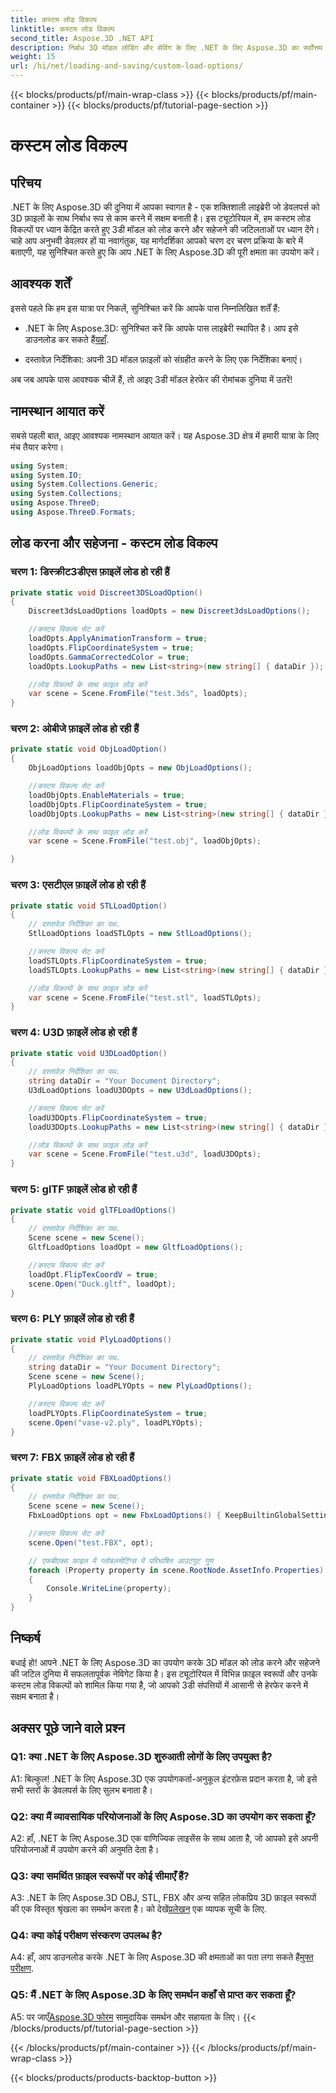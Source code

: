 ```yaml
---
title: कस्टम लोड विकल्प
linktitle: कस्टम लोड विकल्प
second_title: Aspose.3D .NET API
description: निर्बाध 3D मॉडल लोडिंग और सेविंग के लिए .NET के लिए Aspose.3D का सर्वोत्तम समाधान खोजें।
weight: 15
url: /hi/net/loading-and-saving/custom-load-options/
---
```


{{< blocks/products/pf/main-wrap-class >}}
{{< blocks/products/pf/main-container >}}
{{< blocks/products/pf/tutorial-page-section >}}

# कस्टम लोड विकल्प

## परिचय

.NET के लिए Aspose.3D की दुनिया में आपका स्वागत है - एक शक्तिशाली लाइब्रेरी जो डेवलपर्स को 3D फ़ाइलों के साथ निर्बाध रूप से काम करने में सक्षम बनाती है। इस ट्यूटोरियल में, हम कस्टम लोड विकल्पों पर ध्यान केंद्रित करते हुए 3डी मॉडल को लोड करने और सहेजने की जटिलताओं पर ध्यान देंगे। चाहे आप अनुभवी डेवलपर हों या नवागंतुक, यह मार्गदर्शिका आपको चरण दर चरण प्रक्रिया के बारे में बताएगी, यह सुनिश्चित करते हुए कि आप .NET के लिए Aspose.3D की पूरी क्षमता का उपयोग करें।

## आवश्यक शर्तें

इससे पहले कि हम इस यात्रा पर निकलें, सुनिश्चित करें कि आपके पास निम्नलिखित शर्तें हैं:

-  .NET के लिए Aspose.3D: सुनिश्चित करें कि आपके पास लाइब्रेरी स्थापित है। आप इसे डाउनलोड कर सकते हैं[यहाँ](https://releases.aspose.com/3d/net/).

- दस्तावेज़ निर्देशिका: अपनी 3D मॉडल फ़ाइलों को संग्रहीत करने के लिए एक निर्देशिका बनाएं।

अब जब आपके पास आवश्यक चीजें हैं, तो आइए 3डी मॉडल हेरफेर की रोमांचक दुनिया में उतरें!

## नामस्थान आयात करें

सबसे पहली बात, आइए आवश्यक नामस्थान आयात करें। यह Aspose.3D क्षेत्र में हमारी यात्रा के लिए मंच तैयार करेगा।

```csharp
using System;
using System.IO;
using System.Collections.Generic;
using System.Collections;
using Aspose.ThreeD;
using Aspose.ThreeD.Formats;
```

## लोड करना और सहेजना - कस्टम लोड विकल्प

### चरण 1: डिस्क्रीट3डीएस फ़ाइलें लोड हो रही हैं

```csharp
private static void Discreet3DSLoadOption()
{
    Discreet3dsLoadOptions loadOpts = new Discreet3dsLoadOptions();

    //कस्टम विकल्प सेट करें
    loadOpts.ApplyAnimationTransform = true;
    loadOpts.FlipCoordinateSystem = true;
    loadOpts.GammaCorrectedColor = true;
    loadOpts.LookupPaths = new List<string>(new string[] { dataDir });

    //लोड विकल्पों के साथ फ़ाइल लोड करें
    var scene = Scene.FromFile("test.3ds", loadOpts);
}
```

### चरण 2: ओबीजे फ़ाइलें लोड हो रही हैं

```csharp
private static void ObjLoadOption()
{
    ObjLoadOptions loadObjOpts = new ObjLoadOptions();

    //कस्टम विकल्प सेट करें
    loadObjOpts.EnableMaterials = true;
    loadObjOpts.FlipCoordinateSystem = true;
    loadObjOpts.LookupPaths = new List<string>(new string[] { dataDir });

    //लोड विकल्पों के साथ फ़ाइल लोड करें
    var scene = Scene.FromFile("test.obj", loadObjOpts);

}
```

### चरण 3: एसटीएल फ़ाइलें लोड हो रही हैं

```csharp
private static void STLLoadOption()
{
    // दस्तावेज़ निर्देशिका का पथ.
    StlLoadOptions loadSTLOpts = new StlLoadOptions();

    //कस्टम विकल्प सेट करें
    loadSTLOpts.FlipCoordinateSystem = true;
    loadSTLOpts.LookupPaths = new List<string>(new string[] { dataDir });

    //लोड विकल्पों के साथ फ़ाइल लोड करें
    var scene = Scene.FromFile("test.stl", loadSTLOpts);
}
```

### चरण 4: U3D फ़ाइलें लोड हो रही हैं

```csharp
private static void U3DLoadOption()
{
    // दस्तावेज़ निर्देशिका का पथ.
    string dataDir = "Your Document Directory";
    U3dLoadOptions loadU3DOpts = new U3dLoadOptions();

    //कस्टम विकल्प सेट करें
    loadU3DOpts.FlipCoordinateSystem = true;
    loadU3DOpts.LookupPaths = new List<string>(new string[] { dataDir });

    //लोड विकल्पों के साथ फ़ाइल लोड करें
    var scene = Scene.FromFile("test.u3d", loadU3DOpts);
}
```

### चरण 5: glTF फ़ाइलें लोड हो रही हैं

```csharp
private static void glTFLoadOptions()
{
    // दस्तावेज़ निर्देशिका का पथ.
    Scene scene = new Scene();
    GltfLoadOptions loadOpt = new GltfLoadOptions();

    //कस्टम विकल्प सेट करें
    loadOpt.FlipTexCoordV = true;
    scene.Open("Duck.gltf", loadOpt);
}
```

### चरण 6: PLY फ़ाइलें लोड हो रही हैं

```csharp
private static void PlyLoadOptions()
{
    // दस्तावेज़ निर्देशिका का पथ.
    string dataDir = "Your Document Directory";
    Scene scene = new Scene();
    PlyLoadOptions loadPLYOpts = new PlyLoadOptions();

    //कस्टम विकल्प सेट करें
    loadPLYOpts.FlipCoordinateSystem = true;
    scene.Open("vase-v2.ply", loadPLYOpts);
}
```

### चरण 7: FBX फ़ाइलें लोड हो रही हैं

```csharp
private static void FBXLoadOptions()
{
    // दस्तावेज़ निर्देशिका का पथ.
    Scene scene = new Scene();
    FbxLoadOptions opt = new FbxLoadOptions() { KeepBuiltinGlobalSettings = true };

    //कस्टम विकल्प सेट करें
    scene.Open("test.FBX", opt);

    // एफबीएक्स फ़ाइल में ग्लोबलसेटिंग्स में परिभाषित आउटपुट गुण
    foreach (Property property in scene.RootNode.AssetInfo.Properties)
    {
        Console.WriteLine(property);
    }
}
```

## निष्कर्ष

बधाई हो! आपने .NET के लिए Aspose.3D का उपयोग करके 3D मॉडल को लोड करने और सहेजने की जटिल दुनिया में सफलतापूर्वक नेविगेट किया है। इस ट्यूटोरियल में विभिन्न फ़ाइल स्वरूपों और उनके कस्टम लोड विकल्पों को शामिल किया गया है, जो आपको 3डी संपत्तियों में आसानी से हेरफेर करने में सक्षम बनाता है।

## अक्सर पूछे जाने वाले प्रश्न

### Q1: क्या .NET के लिए Aspose.3D शुरुआती लोगों के लिए उपयुक्त है?

A1: बिल्कुल! .NET के लिए Aspose.3D एक उपयोगकर्ता-अनुकूल इंटरफ़ेस प्रदान करता है, जो इसे सभी स्तरों के डेवलपर्स के लिए सुलभ बनाता है।

### Q2: क्या मैं व्यावसायिक परियोजनाओं के लिए Aspose.3D का उपयोग कर सकता हूँ?

A2: हाँ, .NET के लिए Aspose.3D एक वाणिज्यिक लाइसेंस के साथ आता है, जो आपको इसे अपनी परियोजनाओं में उपयोग करने की अनुमति देता है।

### Q3: क्या समर्थित फ़ाइल स्वरूपों पर कोई सीमाएँ हैं?

 A3: .NET के लिए Aspose.3D OBJ, STL, FBX और अन्य सहित लोकप्रिय 3D फ़ाइल स्वरूपों की एक विस्तृत श्रृंखला का समर्थन करता है। को देखें[प्रलेखन](https://reference.aspose.com/3d/net/) एक व्यापक सूची के लिए.

### Q4: क्या कोई परीक्षण संस्करण उपलब्ध है?

A4: हाँ, आप डाउनलोड करके .NET के लिए Aspose.3D की क्षमताओं का पता लगा सकते हैं[मुफ्त परीक्षण](https://releases.aspose.com/).

### Q5: मैं .NET के लिए Aspose.3D के लिए समर्थन कहाँ से प्राप्त कर सकता हूँ?

 A5: पर जाएँ[Aspose.3D फोरम](https://forum.aspose.com/c/3d/18) सामुदायिक समर्थन और सहायता के लिए।
{{< /blocks/products/pf/tutorial-page-section >}}

{{< /blocks/products/pf/main-container >}}
{{< /blocks/products/pf/main-wrap-class >}}

{{< blocks/products/products-backtop-button >}}
